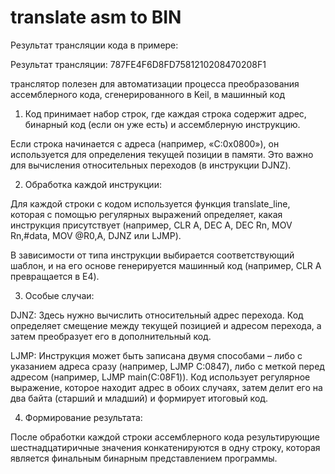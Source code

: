# translate asm to BIN

Результат трансляции кода в примере:

Результат трансляции:
787FE4F6D8FD7581210208470208F1

транслятор полезен для автоматизации процесса преобразования ассемблерного кода, сгенерированного в Keil, в машинный код

1. Код принимает набор строк, где каждая строка содержит адрес, бинарный код (если он уже есть) и ассемблерную инструкцию.

Если строка начинается с адреса (например, «C:0x0800»), он используется для определения текущей позиции в памяти. Это важно для вычисления относительных переходов (в инструкции DJNZ).

2. Обработка каждой инструкции:

Для каждой строки с кодом используется функция translate_line, которая с помощью регулярных выражений определяет, какая инструкция присутствует (например, CLR A, DEC A, DEC Rn, MOV Rn,#data, MOV @R0,A, DJNZ или LJMP).

В зависимости от типа инструкции выбирается соответствующий шаблон, и на его основе генерируется машинный код (например, CLR A превращается в E4).

3. Особые случаи:

DJNZ: Здесь нужно вычислить относительный адрес перехода. Код определяет смещение между текущей позицией и адресом перехода, а затем преобразует его в дополнительный код.

LJMP: Инструкция может быть записана двумя способами – либо с указанием адреса сразу (например, LJMP C:0847), либо с меткой перед адресом (например, LJMP main(C:08F1)). Код использует регулярное выражение, которое находит адрес в обоих случаях, затем делит его на два байта (старший и младший) и формирует итоговый код.

4. Формирование результата:

После обработки каждой строки ассемблерного кода результирующие шестнадцатиричные значения конкатенируются в одну строку, которая является финальным бинарным представлением программы.
